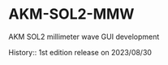 # AKM-SOL2-MMW
AKM SOL2 millimeter wave GUI development

History::
1st edition release on 2023/08/30